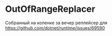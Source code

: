 # OutOfRangeReplacer

Собранный на коленке за вечер реплейсер для https://github.com/dotnet/runtime/issues/69590
